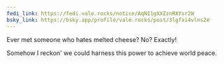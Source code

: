 ```yaml
---
fedi_link: https://fedi.vale.rocks/notice/AqNI1gXXZznRXYsr2W
bsky_link: https://bsky.app/profile/vale.rocks/post/3lgfxi4vlns2e
---
```


Ever met someone who hates melted cheese? No? Exactly!

Somehow I reckon' we could harness this power to achieve world peace.
